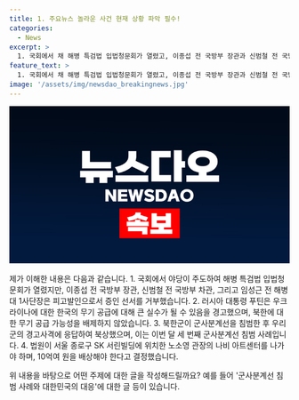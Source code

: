 ```yaml
---
title: 1. 주요뉴스 놀라운 사건 현재 상황 파악 필수!
categories:
  - News
excerpt: >
  1. 국회에서 채 해병 특검법 입법청문회가 열렸고, 이종섭 전 국방부 장관과 신범철 전 국방부 차관, 임성근 전 해병대 1사단장은 증인 선서를 거부했습니다. 2. 푸틴 러시아 대통령이 한국의 우크라이나 살상무기 제공에 대해 경고하며 북한에도 무기 공급을 고려한다고 언급했습니다. 3. 어제 북한군이 군사분계선을 세 번째로 침범하고 우리 군의 경고사격에 응했습니다. 4. 법원이 나비 미술관이 SK 서린빌딩에서 나가야 하며 10억여 원을 배상해야 한다고 결정했습니다.
feature_text: >
  1. 국회에서 채 해병 특검법 입법청문회가 열렸고, 이종섭 전 국방부 장관과 신범철 전 국방부 차관, 임성근 전 해병대 1사단장은 증인 선서를 거부했습니다. 2. 푸틴 러시아 대통령이 한국의 우크라이나 살상무기 제공에 대해 경고하며 북한에도 무기 공급을 고려한다고 언급했습니다. 3. 어제 북한군이 군사분계선을 세 번째로 침범하고 우리 군의 경고사격에 응했습니다. 4. 법원이 나비 미술관이 SK 서린빌딩에서 나가야 하며 10억여 원을 배상해야 한다고 결정했습니다.
image: '/assets/img/newsdao_breakingnews.jpg'
---
```


<p><img src="/assets/img/newsdao_breakingnews.jpg" alt="firstkoreanews 속보" /></p>

<p>제가 이해한 내용은 다음과 같습니다. 
1. 국회에서 야당이 주도하여 해병 특검법 입법청문회가 열렸지만, 이종섭 전 국방부 장관, 신범철 전 국방부 차관, 그리고 임성근 전 해병대 1사단장은 피고발인으로서 증인 선서를 거부했습니다. 
2. 러시아 대통령 푸틴은 우크라이나에 대한 한국의 무기 공급에 대해 큰 실수가 될 수 있음을 경고했으며, 북한에 대한 무기 공급 가능성을 배제하지 않았습니다. 
3. 북한군이 군사분계선을 침범한 후 우리 군의 경고사격에 응답하여 북상했으며, 이는 이번 달 세 번째 군사분계선 침범 사례입니다. 
4. 법원이 서울 종로구 SK 서린빌딩에 위치한 노소영 관장의 나비 아트센터를 나가야 하며, 10억여 원을 배상해야 한다고 결정했습니다.</p>

<p>위 내용을 바탕으로 어떤 주제에 대한 글을 작성해드릴까요? 예를 들어 '군사분계선 침범 사례와 대한민국의 대응'에 대한 글 등이 있습니다.</p>

